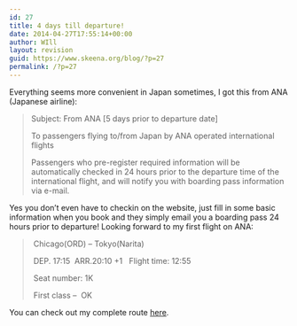 ```yaml
---
id: 27
title: 4 days till departure!
date: 2014-04-27T17:55:14+00:00
author: WIll
layout: revision
guid: https://www.skeena.org/blog/?p=27
permalink: /?p=27
---
```

Everything seems more convenient in Japan sometimes, I got this from ANA (Japanese airline):

> <p class="p1">
>   Subject: From ANA [5 days prior to departure date]
> </p>
> 
> <p class="p1">
>   To passengers flying to/from Japan by ANA operated international flights
> </p>
> 
> <p class="p1">
>   Passengers who pre-register required information will be automatically checked in 24 hours prior to the departure time of the international flight, and will notify you with boarding pass information via e-mail.
> </p>

<p class="p1">
  Yes you don&#8217;t even have to checkin on the website, just fill in some basic information when you book and they simply email you a boarding pass 24 hours prior to departure! Looking forward to my first flight on ANA:
</p>

> <p class="p1">
>    Chicago(ORD) &#8211; Tokyo(Narita)
> </p>
> 
> <p class="p1">
>    DEP. 17:15  ARR.20:10 +1   Flight time: 12:55
> </p>
> 
> <p class="p1">
>    Seat number: 1K
> </p>
> 
> <p class="p1">
>    First class &#8211;  OK
> </p>

<p class="p1">
  You can check out my complete route <a href="https://www.skeena.org/blog/?page_id=2">here</a>.
</p>